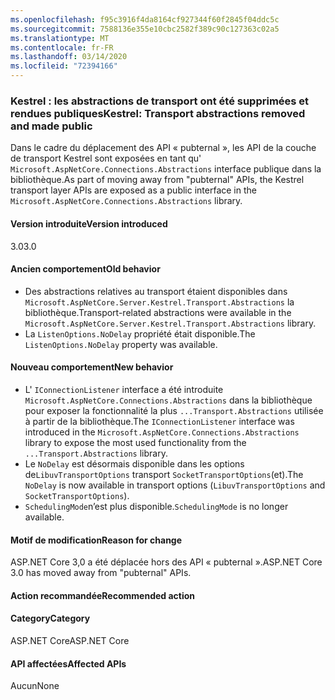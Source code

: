 ```yaml
---
ms.openlocfilehash: f95c3916f4da8164cf927344f60f2845f04ddc5c
ms.sourcegitcommit: 7588136e355e10cbc2582f389c90c127363c02a5
ms.translationtype: MT
ms.contentlocale: fr-FR
ms.lasthandoff: 03/14/2020
ms.locfileid: "72394166"
---
```

### <a name="kestrel-transport-abstractions-removed-and-made-public"></a><span data-ttu-id="3a754-101">Kestrel : les abstractions de transport ont été supprimées et rendues publiques</span><span class="sxs-lookup"><span data-stu-id="3a754-101">Kestrel: Transport abstractions removed and made public</span></span>

<span data-ttu-id="3a754-102">Dans le cadre du déplacement des API « pubternal », les API de la couche de transport Kestrel sont exposées en tant qu' `Microsoft.AspNetCore.Connections.Abstractions` interface publique dans la bibliothèque.</span><span class="sxs-lookup"><span data-stu-id="3a754-102">As part of moving away from "pubternal" APIs, the Kestrel transport layer APIs are exposed as a public interface in the `Microsoft.AspNetCore.Connections.Abstractions` library.</span></span>

#### <a name="version-introduced"></a><span data-ttu-id="3a754-103">Version introduite</span><span class="sxs-lookup"><span data-stu-id="3a754-103">Version introduced</span></span>

<span data-ttu-id="3a754-104">3.0</span><span class="sxs-lookup"><span data-stu-id="3a754-104">3.0</span></span>

#### <a name="old-behavior"></a><span data-ttu-id="3a754-105">Ancien comportement</span><span class="sxs-lookup"><span data-stu-id="3a754-105">Old behavior</span></span>

- <span data-ttu-id="3a754-106">Des abstractions relatives au transport étaient disponibles dans `Microsoft.AspNetCore.Server.Kestrel.Transport.Abstractions` la bibliothèque.</span><span class="sxs-lookup"><span data-stu-id="3a754-106">Transport-related abstractions were available in the `Microsoft.AspNetCore.Server.Kestrel.Transport.Abstractions` library.</span></span>
- <span data-ttu-id="3a754-107">La `ListenOptions.NoDelay` propriété était disponible.</span><span class="sxs-lookup"><span data-stu-id="3a754-107">The `ListenOptions.NoDelay` property was available.</span></span>

#### <a name="new-behavior"></a><span data-ttu-id="3a754-108">Nouveau comportement</span><span class="sxs-lookup"><span data-stu-id="3a754-108">New behavior</span></span>

- <span data-ttu-id="3a754-109">L' `IConnectionListener` interface a été introduite `Microsoft.AspNetCore.Connections.Abstractions` dans la bibliothèque pour exposer la fonctionnalité la plus `...Transport.Abstractions` utilisée à partir de la bibliothèque.</span><span class="sxs-lookup"><span data-stu-id="3a754-109">The `IConnectionListener` interface was introduced in the `Microsoft.AspNetCore.Connections.Abstractions` library to expose the most used functionality from the `...Transport.Abstractions` library.</span></span>
- <span data-ttu-id="3a754-110">Le `NoDelay` est désormais disponible dans les options de`LibuvTransportOptions` transport `SocketTransportOptions`(et).</span><span class="sxs-lookup"><span data-stu-id="3a754-110">The `NoDelay` is now available in transport options (`LibuvTransportOptions` and `SocketTransportOptions`).</span></span>
- <span data-ttu-id="3a754-111">`SchedulingMode`n’est plus disponible.</span><span class="sxs-lookup"><span data-stu-id="3a754-111">`SchedulingMode` is no longer available.</span></span>

#### <a name="reason-for-change"></a><span data-ttu-id="3a754-112">Motif de modification</span><span class="sxs-lookup"><span data-stu-id="3a754-112">Reason for change</span></span>

<span data-ttu-id="3a754-113">ASP.NET Core 3,0 a été déplacée hors des API « pubternal ».</span><span class="sxs-lookup"><span data-stu-id="3a754-113">ASP.NET Core 3.0 has moved away from "pubternal" APIs.</span></span>

#### <a name="recommended-action"></a><span data-ttu-id="3a754-114">Action recommandée</span><span class="sxs-lookup"><span data-stu-id="3a754-114">Recommended action</span></span>

#### <a name="category"></a><span data-ttu-id="3a754-115">Category</span><span class="sxs-lookup"><span data-stu-id="3a754-115">Category</span></span>

<span data-ttu-id="3a754-116">ASP.NET Core</span><span class="sxs-lookup"><span data-stu-id="3a754-116">ASP.NET Core</span></span>

#### <a name="affected-apis"></a><span data-ttu-id="3a754-117">API affectées</span><span class="sxs-lookup"><span data-stu-id="3a754-117">Affected APIs</span></span>

<span data-ttu-id="3a754-118">Aucun</span><span class="sxs-lookup"><span data-stu-id="3a754-118">None</span></span>

<!-- 

### Affected APIs

Not detectable via API analysis

-->
